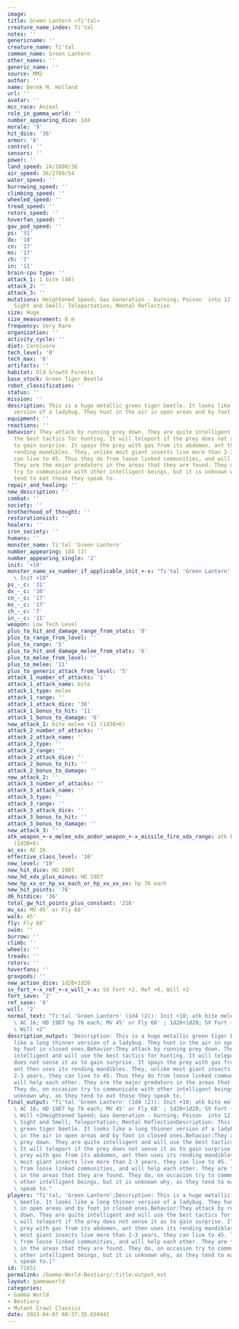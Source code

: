 ```yaml
---
image: 
title: Green Lantern «Ti'tal»
creature_name_index: Ti'tal
notes: ''
genericname: ''
creature_name: Ti'tal
common_name: Green Lantern
other_names: ''
generic_name: ''
source: MM2
author: ''
name: Derek M. Holland
url: ''
avatar: ''
mcc_race: Animal
role_in_gamma_world: ''
number_appearing_dice: 1d4
morale: '9'
hit_dice: '36'
armor: '6'
control: ''
sensors: ''
power: ''
land_speed: 24/1800/36
air_speed: 36/2700/54
water_speed: ''
burrowing_speed: ''
climbing_speed: ''
wheeled_speed: ''
tread_speed: ''
rotors_speed: ''
hoverfan_speed: ''
gav_pod_speed: ''
ps: '31'
dx: '10'
cn: '17'
ms: '17'
ch: '7'
in: '11'
brain-cpu type: ''
attack_1: 1 bite (40)
attack_2: ''
attack_3: ''
mutations: Heightened Speed; Gas Generation - burning; Poison  into 12, Heightened
  Sight and Smell; Teleportation; Mental Reflection
size: Huge
size_measurement: 6 m
frequency: Very Rare
organization: ''
activity_cycle: ''
diet: Carnivore
tech_level: '0'
tech_max: '6'
artifacts: ''
habitat: Old Growth Forests
base_stock: Green Tiger Beetle
robot_classification: ''
status: ''
mission: ''
description: This is a huge metallic green tiger beetle. It looks like a long thinner
  version of a ladybug. They hunt in the air in open areas and by foot in closed ones.
equipment: ''
reactions: ''
behavior: They attack by running prey down. They are quite intelligent and will use
  the best tactics for hunting. It will teleport if the prey does not sense it as
  to gain surprise. It spays the prey with gas from its abdomen, ant then uses its
  rending mandibles. They, unlike most giant insects live more than 2-3 years, they
  can live to 45. Thus they do from loose linked communities, and will help each other.
  They are the major predators in the areas that they are found. They do, on occasion
  try to communicate with other intelligent beings, but it is unknown why, as they
  tend to eat those they speak to.
repair_and_healing: ''
new_description: ''
combat: ''
society: ''
brotherhood_of_thought: ''
restorationsist: ''
healers: ''
iron_society: ''
humans: ''
monster_name: Ti'tal 'Green Lantern'
number_appearing: 1d4 (2)
number_appearing_single: '2'
init: '+10'
monster_name_xx_number_if_applicable_init_+-x: "Ti'tal 'Green Lantern' (1d4 (2)):\
  \ Init +10"
ps_-_c: '31'
dx_-_c: '10'
cn_-_c: '17'
ms_-_c: '17'
ch_-_c: '7'
in_-_c: '11'
weapon: Low Tech Level
plus_to_hit_and_damage_range_from_stats: '0'
plus_to_range_from_level: ''
plus_to_range: '5'
plus_to_hit_and_damage_melee_from_stats: '6'
plus_to_melee_from_level: ''
plus_to_melee: '11'
plus_to_generic_attack_from_level: '5'
attack_1_number_of_attacks: '1'
attack_1_attack_name: bite
attack_1_type: melee
attack_1_range: ''
attack_1_attack_dice: '30'
attack_1_bonus_to_hit: '11'
attack_1_bonus_to_damage: '6'
new_attack_1: bite melee +11 (1d30+6)
attack_2_number_of_attacks: ''
attack_2_attack_name: ''
attack_2_type: ''
attack_2_range: ''
attack_2_attack_dice: ''
attack_2_bonus_to_hit: ''
attack_2_bonus_to_damage: ''
new_attack_2: ''
attack_3_number_of_attacks: ''
attack_3_attack_name: ''
attack_3_type: ''
attack_3_range: ''
attack_3_attack_dice: ''
attack_3_bonus_to_hit: ''
attack_3_bonus_to_damage: ''
new_attack_3: ''
atk_weapon_+-x_melee_xdx_andor_weapon_+-x_missile_fire_xdx_range: atk bite melee +11
  (1d30+6)
ac_xx: AC 16
effective_class_level: '10'
new_level: '19'
new_hit_dice: HD 19D7
new_hd_xdx_plus_minus: HD 19D7
new_hp_xx_or_hp_xx_each_or_hp_xx_xx_xx: hp 76 each
new_hit_points: '76'
d6_hitdice: '36'
total_gw_hit_points_plus_constant: '216'
mv_xx: MV 45' or Fly 68'
walk: 45'
fly: Fly 68'
swim: ''
burrow: ''
climb: ''
wheels: ''
treads: ''
rotors: ''
hoverfans: ''
gravpods: ''
new_action_dice: 1d20+1d20
sv_fort_+-x_ref_+-x_will_+-x: SV Fort +2, Ref +0, Will +2
fort_save: '2'
ref_save: '0'
will: '2'
normal_text: "Ti'tal 'Green Lantern' (1d4 (2)): Init +10; atk bite melee +11 (1d30+6);\
  \ AC 16; HD 19D7 hp 76 each; MV 45' or Fly 68' ; 1d20+1d20; SV Fort +2, Ref +0,\
  \ Will +2"
description_output: 'Description: This is a huge metallic green tiger beetle. It looks
  like a long thinner version of a ladybug. They hunt in the air in open areas and
  by foot in closed ones.Behavior:They attack by running prey down. They are quite
  intelligent and will use the best tactics for hunting. It will teleport if the prey
  does not sense it as to gain surprise. It spays the prey with gas from its abdomen,
  ant then uses its rending mandibles. They, unlike most giant insects live more than
  2-3 years, they can live to 45. Thus they do from loose linked communities, and
  will help each other. They are the major predators in the areas that they are found.
  They do, on occasion try to communicate with other intelligent beings, but it is
  unknown why, as they tend to eat those they speak to.'
final_output: "Ti'tal 'Green Lantern' (1d4 (2)): Init +10; atk bite melee +11 (1d30+6);\
  \ AC 16; HD 19D7 hp 76 each; MV 45' or Fly 68' ; 1d20+1d20; SV Fort +2, Ref +0,\
  \ Will +2Heightened Speed; Gas Generation - burning; Poison  into 12, Heightened\
  \ Sight and Smell; Teleportation; Mental ReflectionDescription: This is a huge metallic\
  \ green tiger beetle. It looks like a long thinner version of a ladybug. They hunt\
  \ in the air in open areas and by foot in closed ones.Behavior:They attack by running\
  \ prey down. They are quite intelligent and will use the best tactics for hunting.\
  \ It will teleport if the prey does not sense it as to gain surprise. It spays the\
  \ prey with gas from its abdomen, ant then uses its rending mandibles. They, unlike\
  \ most giant insects live more than 2-3 years, they can live to 45. Thus they do\
  \ from loose linked communities, and will help each other. They are the major predators\
  \ in the areas that they are found. They do, on occasion try to communicate with\
  \ other intelligent beings, but it is unknown why, as they tend to eat those they\
  \ speak to."
players: "Ti'tal; 'Green Lantern';Description: This is a huge metallic green tiger\
  \ beetle. It looks like a long thinner version of a ladybug. They hunt in the air\
  \ in open areas and by foot in closed ones.Behavior:They attack by running prey\
  \ down. They are quite intelligent and will use the best tactics for hunting. It\
  \ will teleport if the prey does not sense it as to gain surprise. It spays the\
  \ prey with gas from its abdomen, ant then uses its rending mandibles. They, unlike\
  \ most giant insects live more than 2-3 years, they can live to 45. Thus they do\
  \ from loose linked communities, and will help each other. They are the major predators\
  \ in the areas that they are found. They do, on occasion try to communicate with\
  \ other intelligent beings, but it is unknown why, as they tend to eat those they\
  \ speak to.|"
id: 71651
permalink: /Gamma-World-Bestiary/:title:output_ext
layout: gammaworld
categories:
- Gamma World
- Bestiary
- Mutant Crawl Classics
date: 2023-04-07 08:37:35.650441
---
```

